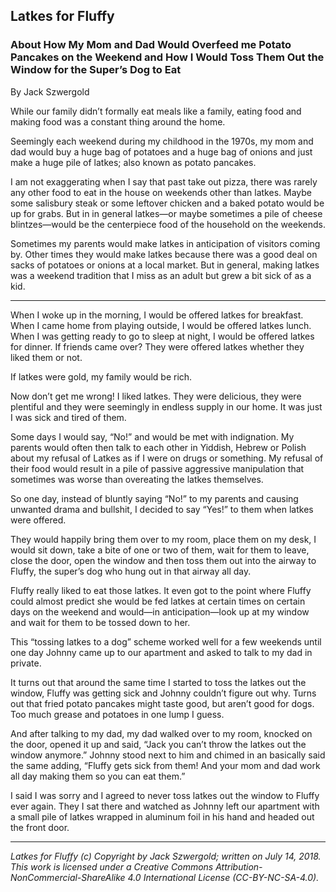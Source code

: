 ## Latkes for Fluffy
### About How My Mom and Dad Would Overfeed me Potato Pancakes on the Weekend and How I Would Toss Them Out the Window for the Super’s Dog to Eat

By Jack Szwergold

While our family didn’t formally eat meals like a family, eating food and making food was a constant thing around the home.

Seemingly each weekend during my childhood in the 1970s, my mom and dad would buy a huge bag of potatoes and a huge bag of onions and just make a huge pile of latkes; also known as potato pancakes.

I am not exaggerating when I say that past take out pizza, there was rarely any other food to eat in the house on weekends other than latkes. Maybe some salisbury steak or some leftover chicken and a baked potato would be up for grabs. But in in general latkes—or maybe sometimes a pile of cheese blintzes—would be the centerpiece food of the household on the weekends.

Sometimes my parents would make latkes in anticipation of visitors coming by. Other times they would make latkes because there was a good deal on sacks of potatoes or onions at a local market. But in general, making latkes was a weekend tradition that I miss as an adult but grew a bit sick of as a kid.

***

When I woke up in the morning, I would be offered latkes for breakfast. When I came home from playing outside, I would be offered latkes lunch. When I was getting ready to go to sleep at night, I would be offered latkes for dinner. If friends came over? They were offered latkes whether they liked them or not.

If latkes were gold, my family would be rich.

Now don’t get me wrong! I liked latkes. They were delicious, they were plentiful and they were seemingly in endless supply  in our home. It was just I was sick and tired of them.

Some days I would say, “No!” and would be met with indignation. My parents would often then talk to each other in Yiddish, Hebrew or Polish about my refusal of Latkes as if I were on drugs or something. My refusal of their food would result in a pile of passive aggressive manipulation that sometimes was worse than overeating the latkes themselves.

So one day, instead of bluntly saying “No!” to my parents and causing unwanted drama and bullshit, I decided to say “Yes!” to them when latkes were offered.

They would happily bring them over to my room, place them on my desk, I would sit down, take a bite of one or two of them, wait for them to leave, close the door, open the window and then toss them out into the airway to Fluffy, the super’s dog who hung out in that airway all day.

Fluffy really liked to eat those latkes. It even got to the point where Fluffy could almost predict she would be fed latkes at certain times on certain days on the weekend and would—in anticipation—look up at my window and wait for them to be tossed down to her.

This “tossing latkes to a dog” scheme worked well for a few weekends until one day Johnny came up to our apartment and asked to talk to my dad in private.

It turns out that around the same time I started to toss the latkes out the window, Fluffy was getting sick and Johnny couldn’t figure out why. Turns out that fried potato pancakes might taste good, but aren’t good for dogs. Too much grease and potatoes in one lump I guess.

And after talking to my dad, my dad walked over to my room, knocked on the door, opened it up and said, “Jack you can’t throw the latkes out the window anymore.” Johnny stood next to him and chimed in an basically said the same adding, “Fluffy gets sick from them! And your mom and dad work all day making them so you can eat them.”

I said I was sorry and I agreed to never toss latkes out the window to Fluffy ever again. They I sat there and watched as Johnny left our apartment with a small pile of latkes wrapped in aluminum foil in his hand and headed out the front door.

***

*Latkes for Fluffy (c) Copyright by Jack Szwergold; written on July 14, 2018. This work is licensed under a Creative Commons Attribution-NonCommercial-ShareAlike 4.0 International License (CC-BY-NC-SA-4.0).*